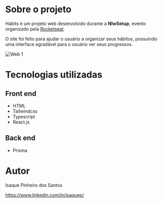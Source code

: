 # Sobre o projeto

Habits é um projeto web desenvolvido durante a **NlwSetup**, evento organizado pela [Rocketseat](https://rocketseat.com.br/ "Site da Rocketseat").

O site foi feito para ajudar o usuário a organizar seus hábitos, possuindo uma interface agradável para o usuário ver seus progressos.

![Web 1](https://imgur.com/zyXWgA0.png)


# Tecnologias utilizadas
## Front end
- HTML
- Tailwindcss
- Typescript
- React.js

## Back end
- Prisma


# Autor

Isaque Pinheiro dos Santos

https://www.linkedin.com/in/isaquep/

